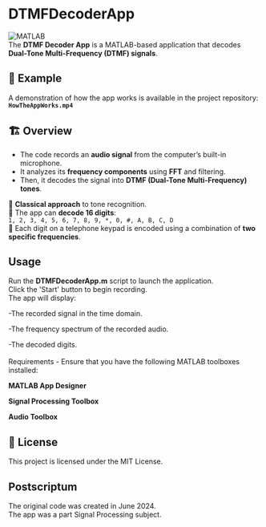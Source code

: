 # DTMFDecoderApp
![MATLAB](https://img.shields.io/badge/Built%20with-MATLAB-blue?style=for-the-badge&logo=mathworks)  
The **DTMF Decoder App** is a MATLAB-based application that decodes **Dual-Tone Multi-Frequency (DTMF) signals**.  

## 🎥 Example 
A demonstration of how the app works is available in the project repository: **`HowTheAppWorks.mp4`**  

## 🏗️ Overview

- The code records an **audio signal** from the computer’s built-in microphone.  
- It analyzes its **frequency components** using **FFT** and filtering.  
- Then, it decodes the signal into **DTMF (Dual-Tone Multi-Frequency) tones**.  

🔹 **Classical approach** to tone recognition.  
🔹 The app can **decode 16 digits**:  
   `1, 2, 3, 4, 5, 6, 7, 8, 9, *, 0, #, A, B, C, D`  
🔹 Each digit on a telephone keypad is encoded using a combination of **two specific frequencies**.  
## Usage

Run the **DTMFDecoderApp.m** script to launch the application.<br />
Click the 'Start' button to begin recording.<br />
The app will display:<br />

-The recorded signal in the time domain.<br />

-The frequency spectrum of the recorded audio.<br />

-The decoded digits.<br />
<br />
Requirements - Ensure that you have the following MATLAB toolboxes installed:<br />

**MATLAB App Designer**<br />

**Signal Processing Toolbox**<br />

**Audio Toolbox**<br />
## 📝 License
This project is licensed under the MIT License.

## Postscriptum 
The original code was created in June 2024.<br />
The app was a part Signal Processing subject.
